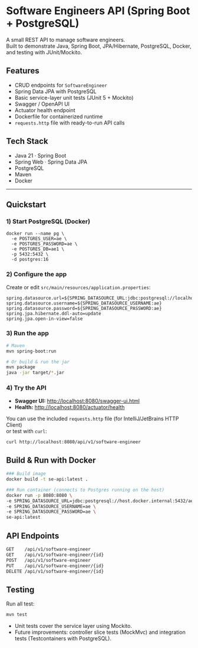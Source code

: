 # Software Engineers API (Spring Boot + PostgreSQL)

A small REST API to manage software engineers.  
Built to demonstrate Java, Spring Boot, JPA/Hibernate, PostgreSQL, Docker, and testing with JUnit/Mockito.

## Features
- CRUD endpoints for `SoftwareEngineer`
- Spring Data JPA with PostgreSQL
- Basic service-layer unit tests (JUnit 5 + Mockito)
- Swagger / OpenAPI UI
- Actuator health endpoint
- Dockerfile for containerized runtime
- `requests.http` file with ready-to-run API calls

## Tech Stack
- Java 21 · Spring Boot
- Spring Web · Spring Data JPA
- PostgreSQL
- Maven
- Docker

---

## Quickstart

### 1) Start PostgreSQL (Docker)
```
docker run --name pg \
  -e POSTGRES_USER=ae \
  -e POSTGRES_PASSWORD=ae \
  -e POSTGRES_DB=ae1 \
  -p 5432:5432 \
  -d postgres:16
```

### 2) Configure the app
Create or edit `src/main/resources/application.properties`:

```properties
spring.datasource.url=${SPRING_DATASOURCE_URL:jdbc:postgresql://localhost:5432/ae1}
spring.datasource.username=${SPRING_DATASOURCE_USERNAME:ae}
spring.datasource.password=${SPRING_DATASOURCE_PASSWORD:ae}
spring.jpa.hibernate.ddl-auto=update
spring.jpa.open-in-view=false
```

### 3) Run the app
```bash
# Maven
mvn spring-boot:run

# Or build & run the jar
mvn package
java -jar target/*.jar
```

### 4) Try the API
- **Swagger UI:** [http://localhost:8080/swagger-ui.html](http://localhost:8080/swagger-ui.html)
- **Health:** [http://localhost:8080/actuator/health](http://localhost:8080/actuator/health)

You can use the included `requests.http` file (for IntelliJ/JetBrains HTTP Client)  
or test with `curl`:

```bash
curl http://localhost:8080/api/v1/software-engineer
``` 


## Build & Run with Docker
```bash 
### Build image
docker build -t se-api:latest .

### Run container (connects to Postgres running on the host)
docker run -p 8080:8080 \
-e SPRING_DATASOURCE_URL=jdbc:postgresql://host.docker.internal:5432/ae1 \
-e SPRING_DATASOURCE_USERNAME=ae \
-e SPRING_DATASOURCE_PASSWORD=ae \
se-api:latest
``` 
## API Endpoints
```bash
GET    /api/v1/software-engineer
GET    /api/v1/software-engineer/{id}
POST   /api/v1/software-engineer
PUT    /api/v1/software-engineer/{id}
DELETE /api/v1/software-engineer/{id}
```

## Testing

Run all test:
```bash
mvn test
```
- Unit tests cover the service layer using Mockito.
- Future improvements: controller slice tests (MockMvc) and integration tests (Testcontainers with PostgreSQL).